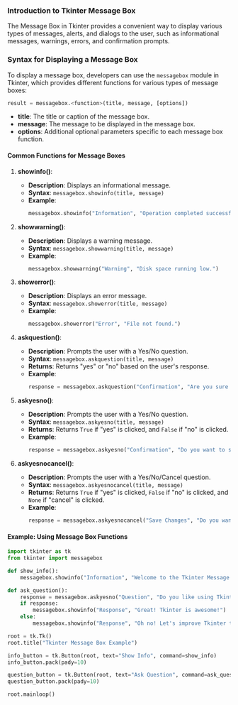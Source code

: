 ### Introduction to Tkinter Message Box

The Message Box in Tkinter provides a convenient way to display various types of messages, alerts, and dialogs to the user, such as informational messages, warnings, errors, and confirmation prompts.

### Syntax for Displaying a Message Box

To display a message box, developers can use the `messagebox` module in Tkinter, which provides different functions for various types of message boxes:

```python
result = messagebox.<function>(title, message, [options])
```

- **title**: The title or caption of the message box.
- **message**: The message to be displayed in the message box.
- **options**: Additional optional parameters specific to each message box function.

#### Common Functions for Message Boxes

1. **showinfo()**:
   - **Description**: Displays an informational message.
   - **Syntax**: `messagebox.showinfo(title, message)`
   - **Example**:
     ```python
     messagebox.showinfo("Information", "Operation completed successfully.")
     ```

2. **showwarning()**:
   - **Description**: Displays a warning message.
   - **Syntax**: `messagebox.showwarning(title, message)`
   - **Example**:
     ```python
     messagebox.showwarning("Warning", "Disk space running low.")
     ```

3. **showerror()**:
   - **Description**: Displays an error message.
   - **Syntax**: `messagebox.showerror(title, message)`
   - **Example**:
     ```python
     messagebox.showerror("Error", "File not found.")
     ```

4. **askquestion()**:
   - **Description**: Prompts the user with a Yes/No question.
   - **Syntax**: `messagebox.askquestion(title, message)`
   - **Returns**: Returns "yes" or "no" based on the user's response.
   - **Example**:
     ```python
     response = messagebox.askquestion("Confirmation", "Are you sure you want to delete this file?")
     ```

5. **askyesno()**:
   - **Description**: Prompts the user with a Yes/No question.
   - **Syntax**: `messagebox.askyesno(title, message)`
   - **Returns**: Returns `True` if "yes" is clicked, and `False` if "no" is clicked.
   - **Example**:
     ```python
     response = messagebox.askyesno("Confirmation", "Do you want to save changes?")
     ```

6. **askyesnocancel()**:
   - **Description**: Prompts the user with a Yes/No/Cancel question.
   - **Syntax**: `messagebox.askyesnocancel(title, message)`
   - **Returns**: Returns `True` if "yes" is clicked, `False` if "no" is clicked, and `None` if "cancel" is clicked.
   - **Example**:
     ```python
     response = messagebox.askyesnocancel("Save Changes", "Do you want to save changes before closing?")
     ```

#### Example: Using Message Box Functions

```python
import tkinter as tk
from tkinter import messagebox

def show_info():
    messagebox.showinfo("Information", "Welcome to the Tkinter Message Box Example!")

def ask_question():
    response = messagebox.askyesno("Question", "Do you like using Tkinter?")
    if response:
        messagebox.showinfo("Response", "Great! Tkinter is awesome!")
    else:
        messagebox.showinfo("Response", "Oh no! Let's improve Tkinter together.")

root = tk.Tk()
root.title("Tkinter Message Box Example")

info_button = tk.Button(root, text="Show Info", command=show_info)
info_button.pack(pady=10)

question_button = tk.Button(root, text="Ask Question", command=ask_question)
question_button.pack(pady=10)

root.mainloop()
